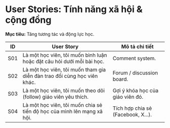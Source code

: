 # User Stories: Tính năng xã hội & cộng đồng

**Mục tiêu:** Tăng tương tác và động lực học.

| ID  | User Story                                                               | Mô tả chi tiết                     |
| --- | ------------------------------------------------------------------------ | ---------------------------------- |
| S01 | Là một học viên, tôi muốn bình luận hoặc đặt câu hỏi dưới mỗi bài học.   | Comment system.                    |
| S02 | Là một học viên, tôi muốn tham gia diễn đàn trao đổi cùng học viên khác. | Forum / discussion board.          |
| S03 | Là một học viên, tôi muốn theo dõi (follow) giáo viên yêu thích.         | Gợi ý khóa học của giáo viên đó.   |
| S04 | Là một học viên, tôi muốn chia sẻ tiến độ học của mình lên mạng xã hội.  | Tích hợp chia sẻ (Facebook, X...). |